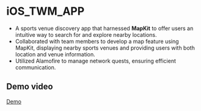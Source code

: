 # iOS_TWM_APP

- A sports venue discovery app that harnessed **MapKit** to offer users an intuitive way to search for and explore nearby locations.
- Collaborated with team members to develop a map feature using MapKit, displaying nearby sports venues and providing users with both location and venue information.
- Utilized Alamofire to manage network quests, ensuring efficient communication.

## Demo video
[Demo](https://youtu.be/ZjQJVELR_M0)

